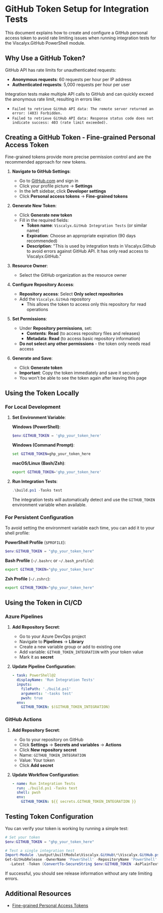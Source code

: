 # GitHub Token Setup for Integration Tests

This document explains how to create and configure a GitHub personal access token
to avoid rate limiting issues when running integration tests for the
Viscalyx.GitHub PowerShell module.

## Why Use a GitHub Token?

GitHub API has rate limits for unauthenticated requests:

- **Anonymous requests**: 60 requests per hour per IP address
- **Authenticated requests**: 5,000 requests per hour per user

Integration tests make multiple API calls to GitHub and can quickly exceed the
anonymous rate limit, resulting in errors like:

- `Failed to retrieve GitHub API data: The remote server returned an error:
  (403) Forbidden.`
- `Failed to retrieve GitHub API data: Response status code does not indicate
  success: 403 (rate limit exceeded).`

## Creating a GitHub Token - Fine-grained Personal Access Token

Fine-grained tokens provide more precise permission control and are the
recommended approach for new tokens.

1. **Navigate to GitHub Settings**:
   - Go to [GitHub.com](https://github.com) and sign in
   - Click your profile picture → **Settings**
   - In the left sidebar, click **Developer settings**
   - Click **Personal access tokens** → **Fine-grained tokens**

1. **Generate New Token**:
   - Click **Generate new token**
   - Fill in the required fields:
     - **Token name**: `Viscalyx.GitHub Integration Tests` (or similar name)
     - **Expiration**: Choose an appropriate expiration (90 days recommended)
     - **Description**: "This is used by integration tests in Viscalyx.Github
       to avoid errors against GitHub API. It has only read access to Viscalyx.GitHub."

1. **Resource Owner**:
   - Select the GitHub organization as the resource owner

1. **Configure Repository Access**:
   - **Repository access**: Select **Only select repositories**
   - Add the `Viscalyx.GitHub` repository
     - This allows the token to access only this repository for read operations

1. **Set Permissions**:
   - Under **Repository permissions**, set:
     - **Contents**: **Read** (to access repository files and releases)
     - **Metadata**: **Read** (to access basic repository information)
   - **Do not select any other permissions** - the token only needs read access

1. **Generate and Save**:
   - Click **Generate token**
   - **Important**: Copy the token immediately and save it securely
   - You won't be able to see the token again after leaving this page

## Using the Token Locally

### For Local Development

1. **Set Environment Variable**:

   **Windows (PowerShell)**:

   ```powershell
   $env:GITHUB_TOKEN = 'ghp_your_token_here'
   ```

   **Windows (Command Prompt)**:

   ```cmd
   set GITHUB_TOKEN=ghp_your_token_here
   ```

   **macOS/Linux (Bash/Zsh)**:

   ```bash
   export GITHUB_TOKEN='ghp_your_token_here'
   ```

1. **Run Integration Tests**:

   ```powershell
   .\build.ps1 -Tasks test
   ```

   The integration tests will automatically detect and use the `GITHUB_TOKEN`
   environment variable when available.

### For Persistent Configuration

To avoid setting the environment variable each time, you can add it to your
shell profile:

**PowerShell Profile** (`$PROFILE`):

```powershell
$env:GITHUB_TOKEN = "ghp_your_token_here"
```

**Bash Profile** (`~/.bashrc` or `~/.bash_profile`):

```bash
export GITHUB_TOKEN="ghp_your_token_here"
```

**Zsh Profile** (`~/.zshrc`):

```bash
export GITHUB_TOKEN="ghp_your_token_here"
```

## Using the Token in CI/CD

### Azure Pipelines

1. **Add Repository Secret**:
   - Go to your Azure DevOps project
   - Navigate to **Pipelines** → **Library**
   - Create a new variable group or add to existing one
   - Add variable: `GITHUB_TOKEN_INTEGRATION` with your token value
   - Mark it as **secret**

1. **Update Pipeline Configuration**:

   ```yaml
   - task: PowerShell@2
     displayName: 'Run Integration Tests'
     inputs:
       filePath: './build.ps1'
       arguments: '-tasks test'
       pwsh: true
     env:
       GITHUB_TOKEN: $(GITHUB_TOKEN_INTEGRATION)
   ```

### GitHub Actions

1. **Add Repository Secret**:
   - Go to your repository on GitHub
   - Click **Settings** → **Secrets and variables** → **Actions**
   - Click **New repository secret**
   - Name: `GITHUB_TOKEN_INTEGRATION`
   - Value: Your token
   - Click **Add secret**

1. **Update Workflow Configuration**:

   ```yaml
   - name: Run Integration Tests
     run: ./build.ps1 -Tasks test
     shell: pwsh
     env:
       GITHUB_TOKEN: ${{ secrets.GITHUB_TOKEN_INTEGRATION }}
   ```

## Testing Token Configuration

You can verify your token is working by running a simple test:

```powershell
# Set your token
$env:GITHUB_TOKEN = "ghp_your_token_here"

# Test a single integration test
Import-Module .\output\builtModule\Viscalyx.GitHub\*\Viscalyx.GitHub.psd1
Get-GitHubRelease -OwnerName 'PowerShell' -RepositoryName 'PowerShell' `
  -Latest -Token (ConvertTo-SecureString $env:GITHUB_TOKEN -AsPlainText -Force)
```

If successful, you should see release information without any rate limiting
errors.

## Additional Resources

- [Fine-grained Personal Access Tokens](https://docs.github.com/en/authentication/keeping-your-account-and-data-secure/creating-a-personal-access-token#creating-a-fine-grained-personal-access-token)
